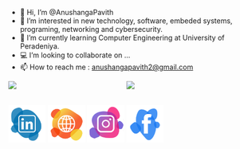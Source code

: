 - 👋 Hi, I’m @AnushangaPavith
- 👀 I’m interested in new technology, software, embeded systems, programing, networking and cybersecurity.
- 🌱 I’m currently learning Computer Engineering at University of Peradeniya.
- 💻 I’m looking to collaborate on ...
- 📫 How to reach me : anushangapavith2@gmail.com

<img align="left" width="47%" src="https://github-readme-stats.vercel.app/api?username=AnushangaPavith&count_private=true&show_icons=true&theme=default" />

<img align="left" width="47%" src="https://github-readme-stats.vercel.app/api/top-langs/?username=AnushangaPavith&layout=compact&hide=verilog" />

&nbsp;
<br/>
&nbsp;

<a href="https://www.linkedin.com/in/anushanga-pavith/"><img src="png/Linkedin.png" alt="Linkedin account" style="width:75px;height:75px;"></a>
<a href="https://sites.google.com/view/anushangapavith/home"><img src="png/web.png" alt="Linkedin account" style="width:75px;height:75px;"></a>
<a href=""><img src="png/Intagram.png" alt="Instagram" style="width:75px;height:75px;"></a>
<a href=""><img src="png/Facebook.png" alt="Linkedin account" style="width:75px;height:75px;"></a>
